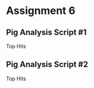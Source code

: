 Assignment 6
=========


Pig Analysis Script #1
-------------------

Top Hits

Pig Analysis Script #2
-------------------

Top Hits
    